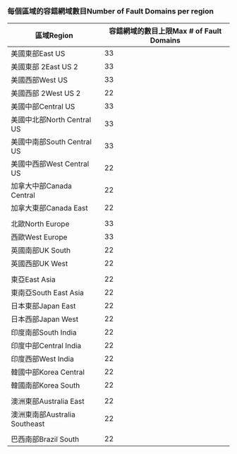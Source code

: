 ### <a name="number-of-fault-domains-per-region"></a><span data-ttu-id="6f5b0-101">每個區域的容錯網域數目</span><span class="sxs-lookup"><span data-stu-id="6f5b0-101">Number of Fault Domains per region</span></span>

| <span data-ttu-id="6f5b0-102">區域</span><span class="sxs-lookup"><span data-stu-id="6f5b0-102">Region</span></span>              | <span data-ttu-id="6f5b0-103">容錯網域的數目上限</span><span class="sxs-lookup"><span data-stu-id="6f5b0-103">Max # of Fault Domains</span></span>  |
|---------------------|-------------------------|
| <span data-ttu-id="6f5b0-104">美國東部</span><span class="sxs-lookup"><span data-stu-id="6f5b0-104">East US</span></span>             | <span data-ttu-id="6f5b0-105">3</span><span class="sxs-lookup"><span data-stu-id="6f5b0-105">3</span></span>                       |
| <span data-ttu-id="6f5b0-106">美國東部 2</span><span class="sxs-lookup"><span data-stu-id="6f5b0-106">East US 2</span></span>           | <span data-ttu-id="6f5b0-107">3</span><span class="sxs-lookup"><span data-stu-id="6f5b0-107">3</span></span>                       |
| <span data-ttu-id="6f5b0-108">美國西部</span><span class="sxs-lookup"><span data-stu-id="6f5b0-108">West US</span></span>             | <span data-ttu-id="6f5b0-109">3</span><span class="sxs-lookup"><span data-stu-id="6f5b0-109">3</span></span>                       |
| <span data-ttu-id="6f5b0-110">美國西部 2</span><span class="sxs-lookup"><span data-stu-id="6f5b0-110">West US 2</span></span>           | <span data-ttu-id="6f5b0-111">2</span><span class="sxs-lookup"><span data-stu-id="6f5b0-111">2</span></span>                       |
| <span data-ttu-id="6f5b0-112">美國中部</span><span class="sxs-lookup"><span data-stu-id="6f5b0-112">Central US</span></span>          | <span data-ttu-id="6f5b0-113">3</span><span class="sxs-lookup"><span data-stu-id="6f5b0-113">3</span></span>                       |
| <span data-ttu-id="6f5b0-114">美國中北部</span><span class="sxs-lookup"><span data-stu-id="6f5b0-114">North Central US</span></span>    | <span data-ttu-id="6f5b0-115">3</span><span class="sxs-lookup"><span data-stu-id="6f5b0-115">3</span></span>                       |
| <span data-ttu-id="6f5b0-116">美國中南部</span><span class="sxs-lookup"><span data-stu-id="6f5b0-116">South Central US</span></span>    | <span data-ttu-id="6f5b0-117">3</span><span class="sxs-lookup"><span data-stu-id="6f5b0-117">3</span></span>                       |
| <span data-ttu-id="6f5b0-118">美國中西部</span><span class="sxs-lookup"><span data-stu-id="6f5b0-118">West Central US</span></span>     | <span data-ttu-id="6f5b0-119">2</span><span class="sxs-lookup"><span data-stu-id="6f5b0-119">2</span></span>                       |
| <span data-ttu-id="6f5b0-120">加拿大中部</span><span class="sxs-lookup"><span data-stu-id="6f5b0-120">Canada Central</span></span>      | <span data-ttu-id="6f5b0-121">2</span><span class="sxs-lookup"><span data-stu-id="6f5b0-121">2</span></span>                       |
| <span data-ttu-id="6f5b0-122">加拿大東部</span><span class="sxs-lookup"><span data-stu-id="6f5b0-122">Canada East</span></span>         | <span data-ttu-id="6f5b0-123">2</span><span class="sxs-lookup"><span data-stu-id="6f5b0-123">2</span></span>                       |
|                     |                         |
| <span data-ttu-id="6f5b0-124">北歐</span><span class="sxs-lookup"><span data-stu-id="6f5b0-124">North Europe</span></span>        | <span data-ttu-id="6f5b0-125">3</span><span class="sxs-lookup"><span data-stu-id="6f5b0-125">3</span></span>                       |
| <span data-ttu-id="6f5b0-126">西歐</span><span class="sxs-lookup"><span data-stu-id="6f5b0-126">West Europe</span></span>         | <span data-ttu-id="6f5b0-127">3</span><span class="sxs-lookup"><span data-stu-id="6f5b0-127">3</span></span>                       |
| <span data-ttu-id="6f5b0-128">英國南部</span><span class="sxs-lookup"><span data-stu-id="6f5b0-128">UK South</span></span>            | <span data-ttu-id="6f5b0-129">2</span><span class="sxs-lookup"><span data-stu-id="6f5b0-129">2</span></span>                       |
| <span data-ttu-id="6f5b0-130">英國西部</span><span class="sxs-lookup"><span data-stu-id="6f5b0-130">UK West</span></span>             | <span data-ttu-id="6f5b0-131">2</span><span class="sxs-lookup"><span data-stu-id="6f5b0-131">2</span></span>                       |
|                     |                         |
| <span data-ttu-id="6f5b0-132">東亞</span><span class="sxs-lookup"><span data-stu-id="6f5b0-132">East Asia</span></span>           | <span data-ttu-id="6f5b0-133">2</span><span class="sxs-lookup"><span data-stu-id="6f5b0-133">2</span></span>                       |
| <span data-ttu-id="6f5b0-134">東南亞</span><span class="sxs-lookup"><span data-stu-id="6f5b0-134">South East Asia</span></span>     | <span data-ttu-id="6f5b0-135">2</span><span class="sxs-lookup"><span data-stu-id="6f5b0-135">2</span></span>                       |
| <span data-ttu-id="6f5b0-136">日本東部</span><span class="sxs-lookup"><span data-stu-id="6f5b0-136">Japan East</span></span>          | <span data-ttu-id="6f5b0-137">2</span><span class="sxs-lookup"><span data-stu-id="6f5b0-137">2</span></span>                       |
| <span data-ttu-id="6f5b0-138">日本西部</span><span class="sxs-lookup"><span data-stu-id="6f5b0-138">Japan West</span></span>          | <span data-ttu-id="6f5b0-139">2</span><span class="sxs-lookup"><span data-stu-id="6f5b0-139">2</span></span>                       |
| <span data-ttu-id="6f5b0-140">印度南部</span><span class="sxs-lookup"><span data-stu-id="6f5b0-140">South India</span></span>         | <span data-ttu-id="6f5b0-141">2</span><span class="sxs-lookup"><span data-stu-id="6f5b0-141">2</span></span>                       |
| <span data-ttu-id="6f5b0-142">印度中部</span><span class="sxs-lookup"><span data-stu-id="6f5b0-142">Central India</span></span>       | <span data-ttu-id="6f5b0-143">2</span><span class="sxs-lookup"><span data-stu-id="6f5b0-143">2</span></span>                       |
| <span data-ttu-id="6f5b0-144">印度西部</span><span class="sxs-lookup"><span data-stu-id="6f5b0-144">West India</span></span>          | <span data-ttu-id="6f5b0-145">2</span><span class="sxs-lookup"><span data-stu-id="6f5b0-145">2</span></span>                       |
| <span data-ttu-id="6f5b0-146">韓國中部</span><span class="sxs-lookup"><span data-stu-id="6f5b0-146">Korea Central</span></span>       | <span data-ttu-id="6f5b0-147">2</span><span class="sxs-lookup"><span data-stu-id="6f5b0-147">2</span></span>                       |
| <span data-ttu-id="6f5b0-148">韓國南部</span><span class="sxs-lookup"><span data-stu-id="6f5b0-148">Korea South</span></span>         | <span data-ttu-id="6f5b0-149">2</span><span class="sxs-lookup"><span data-stu-id="6f5b0-149">2</span></span>                       |
|                     |                         |
| <span data-ttu-id="6f5b0-150">澳洲東部</span><span class="sxs-lookup"><span data-stu-id="6f5b0-150">Australia East</span></span>      | <span data-ttu-id="6f5b0-151">2</span><span class="sxs-lookup"><span data-stu-id="6f5b0-151">2</span></span>                       |
| <span data-ttu-id="6f5b0-152">澳洲東南部</span><span class="sxs-lookup"><span data-stu-id="6f5b0-152">Australia Southeast</span></span> | <span data-ttu-id="6f5b0-153">2</span><span class="sxs-lookup"><span data-stu-id="6f5b0-153">2</span></span>                       |
|                     |                         |
| <span data-ttu-id="6f5b0-154">巴西南部</span><span class="sxs-lookup"><span data-stu-id="6f5b0-154">Brazil South</span></span>        | <span data-ttu-id="6f5b0-155">2</span><span class="sxs-lookup"><span data-stu-id="6f5b0-155">2</span></span>                       |